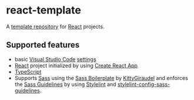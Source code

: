 # react-template
A [template repository](https://docs.github.com/en/repositories/creating-and-managing-repositories/creating-a-template-repository) for [React](https://react.dev/) projects.

## Supported features
- basic [Visual Studio Code](https://code.visualstudio.com/) [settings](https://code.visualstudio.com/docs/getstarted/settings)
- [React](https://react.dev/) project initialized by using [Create React App](https://create-react-app.dev/docs/getting-started)
- [TypeScript](https://www.typescriptlang.org/)
- Supports [Sass](https://sass-lang.com/) using the [Sass Boilerplate](https://github.com/KittyGiraudel/sass-boilerplate) by [KittyGiraudel](https://github.com/KittyGiraudel) and enforces the [Sass Guidelines](https://sass-guidelin.es/) by using [Stylelint](https://github.com/stylelint/stylelint) and [stylelint-config-sass-guidelines](https://github.com/bjankord/stylelint-config-sass-guidelines).